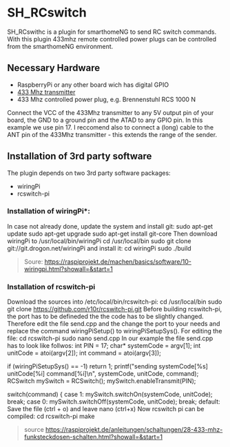 # SH_RCswitch
SH_RCswithc is a plugin for smarthomeNG to send RC switch commands. With this plugin 433mhz remote controlled power plugs can be controlled from the smarthomeNG environment.

## Necessary Hardware
- RaspberryPi or any other board wich has digital GPIO
- [433 Mhz transmitter](https://www.google.de/search?q=433+mhz+transmitter&client=opera&hs=aeh&source=lnms&tbm=isch&sa=X&ved=0ahUKEwjzsYKo7vHRAhXKWxoKHdk1D6YQ_AUICSgC&biw=1163&bih=589)
- 433 Mhz controlled power plug, e.g. Brennenstuhl RCS 1000 N

Connect the VCC of the 433Mhz transmitter to any 5V output pin of your board, the GND to a ground pin and the ATAD to any GPIO pin. In this example we use  pin 17. I reccomend also to connect a (long) cable to the ANT pin of the 433Mhz transmitter - this extends the range of the sender.

## Installation of 3rd party software
The plugin depends on two 3rd party software packages:
- wiringPi
- rcswitch-pi

### Installation of wiringPi*:
In case not already done, update the system and install git:
  sudo apt-get update
  sudo apt-get upgrade
  sudo apt-get install git-core
Then download wiringPi to /usr/local/bin/wiringPi
  cd /usr/local/bin
  sudo git clone git://git.drogon.net/wiringPi
and install it:
  cd wiringPi
  sudo ./build

>Soure: https://raspiprojekt.de/machen/basics/software/10-wiringpi.html?showall=&start=1

### Installation of rcswitch-pi
Download the sources into /etc/local/bin/rcswitch-pi:
  cd /usr/local/bin
  sudo git clone https://github.com/r10r/rcswitch-pi.git
Before building rcswitch-pi, the port has to be defineded the the code has to be slightly changed. Therefore edit the file send.cpp and the change the port to your needs and replace the command wiringPiSetup() to wiringPiSetupSys(). For editing the file:
  cd rcswitch-pi
  sudo nano send.cpp
In our example the file send.cpp has to look like follwos:
  int PIN = 17;
  char* systemCode = argv[1];
  int unitCode = atoi(argv[2]);
  int command = atoi(argv[3]);

  if (wiringPiSetupSys() == -1) return 1;
     printf("sending systemCode[%s] unitCode[%i] command[%i]\n", systemCode, unitCode, command);
     RCSwitch mySwitch = RCSwitch();
     mySwitch.enableTransmit(PIN);

  switch(command) {
      case 1:
          mySwitch.switchOn(systemCode, unitCode);
          break;
      case 0:
          mySwitch.switchOff(systemCode, unitCode);
          break;
      default:
Save the file (ctrl + o) and leave nano (ctrl+x)
Now rcswitch pi can be compiled:
  cd rcswitch-pi
  make

> source https://raspiprojekt.de/anleitungen/schaltungen/28-433-mhz-funksteckdosen-schalten.html?showall=&start=1
